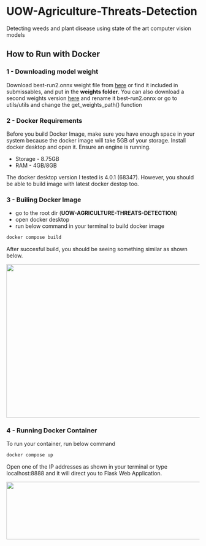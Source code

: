 # UOW-Agriculture-Threats-Detection
Detecting weeds and plant disease using state of the art computer vision models

## How to Run with Docker

### 1 - Downloading model weight

Download best-run2.onnx weight file from [here](https://drive.google.com/file/d/1sZ89FV65LeU4ZpP5f0Lz3r5yPaSc3yQi/view?usp=sharing) or find it included in submissables, and put in the **weights folder**. You can also download a second weights version [here](https://drive.google.com/file/d/11pjiQL2H5mKhTC-fkzECUl2cYeg65aJQ/view?usp=sharing) and rename it best-run2.onnx or go to utils/utils and change the get_weights_path() function


### 2 - Docker Requirements

Before you build Docker Image, make sure you have enough space in your system because the docker image will take 5GB of your storage. 
Install docker desktop and open it. Ensure an engine is running.

- Storage - 8.75GB
- RAM - 4GB/8GB

The docker desktop version I tested is 4.0.1 (68347). However, you should be able to build image with latest docker destop too.

### 3 - Builing Docker Image

- go to the root dir (**UOW-AGRICULTURE-THREATS-DETECTION**)
- open docker desktop 
- run below command in your terminal to build docker image

```bash
docker compose build
```

After succesful build, you should be seeing something similar as shown below.

<img src="assets/sample-1.png" width="800" height="400"><br>

### 4 - Running Docker Container

To run your container, run below command

```bash
docker compose up
```

Open one of the IP addresses as shown in your terminal or type localhost:8888 and it will direct you to Flask Web Application.

<img src="assets/sample-2.png" width="950" height="150"><br>
